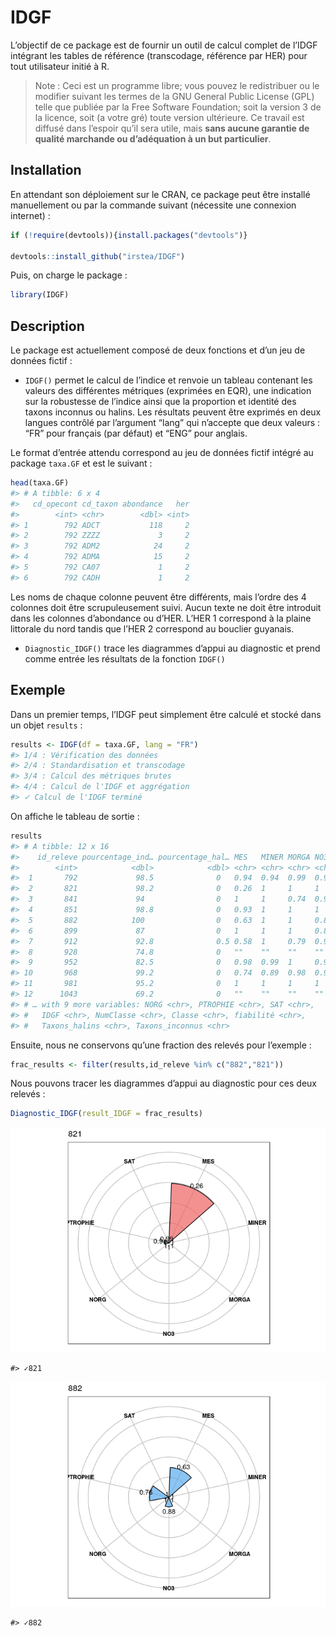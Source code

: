 
<!-- README.md is generated from README.Rmd. Please edit that file -->

# IDGF

L’objectif de ce package est de fournir un outil de calcul complet de
l’IDGF intégrant les tables de référence (transcodage, référence par
HER) pour tout utilisateur initié à R.

> Note : Ceci est un programme libre; vous pouvez le redistribuer ou le
> modifier suivant les termes de la GNU General Public License (GPL)
> telle que publiée par la Free Software Foundation; soit la version 3
> de la licence, soit (a votre gré) toute version ultérieure. Ce travail
> est diffusé dans l’espoir qu’il sera utile, mais **sans aucune
> garantie de qualité marchande ou d’adéquation à un but particulier**.

## Installation

En attendant son déploiement sur le CRAN, ce package peut être installé
manuellement ou par la commande suivant (nécessite une connexion
internet) :

``` r
if (!require(devtools)){install.packages("devtools")}

devtools::install_github("irstea/IDGF")
```

Puis, on charge le package :

``` r
library(IDGF)
```

## Description

Le package est actuellement composé de deux fonctions et d’un jeu de
données fictif :

  - `IDGF()` permet le calcul de l’indice et renvoie un tableau
    contenant les valeurs des différentes métriques (exprimées en EQR),
    une indication sur la robustesse de l’indice ainsi que la proportion
    et identité des taxons inconnus ou halins. Les résultats peuvent
    être exprimés en deux langues contrôlé par l’argument “lang” qui
    n’accepte que deux valeurs : “FR” pour français (par défaut) et
    “ENG” pour anglais.

Le format d’entrée attendu correspond au jeu de données fictif intégré
au package `taxa.GF` et est le suivant :

``` r
head(taxa.GF)
#> # A tibble: 6 x 4
#>   cd_opecont cd_taxon abondance   her
#>        <int> <chr>        <dbl> <int>
#> 1        792 ADCT           118     2
#> 2        792 ZZZZ             3     2
#> 3        792 ADM2            24     2
#> 4        792 ADMA            15     2
#> 5        792 CA07             1     2
#> 6        792 CADH             1     2
```

Les noms de chaque colonne peuvent être différents, mais l’ordre des 4
colonnes doit être scrupuleusement suivi. Aucun texte ne doit être
introduit dans les colonnes d’abondance ou d’HER. L’HER 1 correspond à
la plaine littorale du nord tandis que l’HER 2 correspond au bouclier
guyanais.

  - `Diagnostic_IDGF()` trace les diagrammes d’appui au diagnostic et
    prend comme entrée les résultats de la fonction `IDGF()`

## Exemple

Dans un premier temps, l’IDGF peut simplement être calculé et stocké
dans un objet `results` :

``` r
results <- IDGF(df = taxa.GF, lang = "FR")
#> 1/4 : Vérification des données
#> 2/4 : Standardisation et transcodage
#> 3/4 : Calcul des métriques brutes
#> 4/4 : Calcul de l'IDGF et aggrégation
#> ✓ Calcul de l'IDGF terminé
```

On affiche le tableau de sortie :

``` r
results
#> # A tibble: 12 x 16
#>    id_releve pourcentage_ind… pourcentage_hal… MES   MINER MORGA NO3  
#>        <int>            <dbl>            <dbl> <chr> <chr> <chr> <chr>
#>  1       792             98.5              0   0.94  0.94  0.99  0.97 
#>  2       821             98.2              0   0.26  1     1     1    
#>  3       841             94                0   1     1     0.74  0.96 
#>  4       851             98.8              0   0.93  1     1     1    
#>  5       882            100                0   0.63  1     1     0.88 
#>  6       899             87                0   1     1     1     0.84 
#>  7       912             92.8              0.5 0.58  1     0.79  0.91 
#>  8       928             74.8              0   ""    ""    ""    ""   
#>  9       952             82.5              0   0.98  0.99  1     0.93 
#> 10       968             99.2              0   0.74  0.89  0.98  0.97 
#> 11       981             95.2              0   1     1     1     1    
#> 12      1043             69.2              0   ""    ""    ""    ""   
#> # … with 9 more variables: NORG <chr>, PTROPHIE <chr>, SAT <chr>,
#> #   IDGF <chr>, NumClasse <chr>, Classe <chr>, fiabilité <chr>,
#> #   Taxons_halins <chr>, Taxons_inconnus <chr>
```

Ensuite, nous ne conservons qu’une fraction des relevés pour l’exemple :

``` r
frac_results <- filter(results,id_releve %in% c("882","821")) 
```

Nous pouvons tracer les diagrammes d’appui au diagnostic pour ces deux
relevés :

``` r
Diagnostic_IDGF(result_IDGF = frac_results)
```

![](man/figures/README-unnamed-chunk-6-1.png)<!-- -->

    #> ✓821

![](man/figures/README-unnamed-chunk-6-2.png)<!-- -->

    #> ✓882
